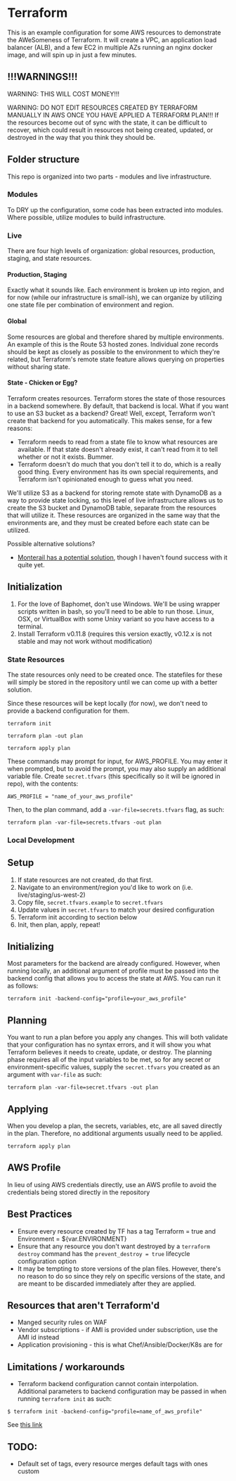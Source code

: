 # Terraform

This is an example configuration for some AWS resources to demonstrate the AWeSomeness of Terraform.  It will create a VPC, an application load balancer (ALB), and a few EC2 in multiple AZs running an nginx docker image, and will spin up in just a few minutes.

## !!!WARNINGS!!!
WARNING: THIS WILL COST MONEY!!!

WARNING: DO NOT EDIT RESOURCES CREATED BY TERRAFORM MANUALLY IN AWS ONCE YOU HAVE APPLIED A TERRAFORM PLAN!!! If the resources become out of sync with the state, it can be difficult to recover, which could result in resources not being created, updated, or destroyed in the way that you think they should be.   

## Folder structure

This repo is organized into two parts - modules and live infrastructure. 

### Modules

To DRY up the configuration, some code has been extracted into modules.  Where possible, utilize modules to build infrastructure.

### Live 

There are four high levels of organization:  global resources, production, staging, and state resources.

#### Production, Staging

Exactly what it sounds like.  Each environment is broken up into region, and for now (while our infrastructure is small-ish), we can organize by utilizing one state file per combination of environment and region.

#### Global

Some resources are global and therefore shared by multiple environments.  An example of this is the Route 53 hosted zones.  Individual zone records should be kept as closely as possible to the environment to which they're related, but Terraform's remote state feature allows querying on properties without sharing state.

#### State - Chicken or Egg?

Terraform creates resources.  Terraform stores the state of those resources in a backend somewhere.  By default, that backend is local.  What if you want to use an S3 bucket as a backend?  Great!  Well, except, Terraform won't create that backend for you automatically.  This makes sense, for a few reasons: 
* Terraform needs to read from a state file to know what resources are available.  If that state doesn't already exist, it can't read from it to tell whether or not it exists.  Bummer.
* Terraform doesn't do much that you don't tell it to do, which is a really good thing.  Every environment has its own special requirements, and Terraform isn't opinionated enough to guess what you need.

We'll utilize S3 as a backend for storing remote state with DynamoDB as a way to provide state locking, so this level of live infrastructure allows us to create the S3 bucket and DynamoDB table, separate from the resources that will utilize it.  These resources are organized in the same way that the environments are, and they must be created before each state can be utilized.

Possible alternative solutions?

* [Monterail has a potential solution](https://www.monterail.com/blog/chicken-or-egg-terraforms-remote-backend), though I haven't found success with it quite yet.

## Initialization

1. For the love of Baphomet, don't use Windows.  We'll be using wrapper scripts written in bash, so you'll need to be able to run those.  Linux, OSX, or VirtualBox with some Unixy variant so you have access to a terminal.
2. Install Terraform v0.11.8 (requires this version exactly, v0.12.x is not stable and may not work without modification)

### State Resources

The state resources only need to be created once.  The statefiles for these will simply be stored in the repository until we can come up with a better solution.

Since these resources will be kept locally (for now), we don't need to provide a backend configuration for them.

`terraform init`

`terraform plan -out plan`

`terraform apply plan`

These commands may prompt for input, for AWS_PROFILE.  You may enter it when prompted, but to avoid the prompt, you may also supply an additional variable file.  Create `secret.tfvars` (this specifically so it will be ignored in repo), with the contents:
```
AWS_PROFILE = "name_of_your_aws_profile"
```

Then, to the plan command, add a `-var-file=secrets.tfvars` flag, as such:

`terraform plan -var-file=secrets.tfvars -out plan`

### Local Development

## Setup

1. If state resources are not created, do that first.
2. Navigate to an environment/region you'd like to work on (i.e. live/staging/us-west-2)
3. Copy file, `secret.tfvars.example` to `secret.tfvars`
4. Update values in `secret.tfvars` to match your desired configuration
5. Terraform init according to section below
6. Init, then plan, apply, repeat!

## Initializing

Most parameters for the backend are already configured.  However, when running locally, an additional argument of profile must be passed into the backend config that allows you to access the state at AWS.  You can run it as follows:

`terraform init -backend-config="profile=your_aws_profile"`

## Planning

You want to run a plan before you apply any changes.  This will both validate that your configuration has no syntax errors, and it will show you what Terraform believes it needs to create, update, or destroy.  The planning phase requires all of the input variables to be met, so for any secret or environment-specific values, supply the `secret.tfvars` you created as an argument with `var-file` as such:

`terraform plan -var-file=secret.tfvars -out plan`

## Applying

When you develop a plan, the secrets, variables, etc, are all saved directly in the plan.  Therefore, no additional arguments usually need to be applied.

`terraform apply plan`

## AWS Profile

In lieu of using AWS credentials directly, use an AWS profile to avoid the credentials being stored directly in the repository

## Best Practices

* Ensure every resource created by TF has a tag Terraform = true and Environment = ${var.ENVIRONMENT}
* Ensure that any resource you don't want destroyed by a `terraform destroy` command has the `prevent_destroy = true` lifecycle configuration option
* It may be tempting to store versions of the plan files.  However, there's no reason to do so since they rely on specific versions of the state, and are meant to be discarded immediately after they are applied.

## Resources that aren't Terraform'd

* Manged security rules on WAF
* Vendor subscriptions - if AMI is provided under subscription, use the AMI id instead
* Application provisioning - this is what Chef/Ansible/Docker/K8s are for

## Limitations / workarounds

* Terraform backend configuration cannot contain interpolation.  Additional parameters to backend configuration may be passed in when running `terraform init` as such:

```
$ terraform init -backend-config="profile=name_of_aws_profile" 
```

See [this link](https://www.terraform.io/docs/backends/config.html#partial-configuration)

## TODO:

* Default set of tags, every resource merges default tags with ones custom